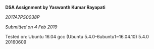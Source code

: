 **DSA Assignment by Yaswanth Kumar Rayapati**

*2017A7PS0038P*

*Submitted on 4 Feb 2019*

Tested on:
Ubuntu 16.04
gcc (Ubuntu 5.4.0-6ubuntu1~16.04.10) 5.4.0 20160609
